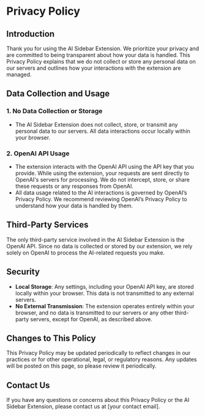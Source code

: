 
# Privacy Policy

## Introduction

Thank you for using the AI Sidebar Extension. We prioritize your privacy and are committed to being transparent about how your data is handled. This Privacy Policy explains that we do not collect or store any personal data on our servers and outlines how your interactions with the extension are managed.

## Data Collection and Usage

### 1. No Data Collection or Storage
- The AI Sidebar Extension does not collect, store, or transmit any personal data to our servers. All data interactions occur locally within your browser.

### 2. OpenAI API Usage
- The extension interacts with the OpenAI API using the API key that you provide. While using the extension, your requests are sent directly to OpenAI's servers for processing. We do not intercept, store, or share these requests or any responses from OpenAI.
- All data usage related to the AI interactions is governed by OpenAI’s Privacy Policy. We recommend reviewing OpenAI’s Privacy Policy to understand how your data is handled by them.

## Third-Party Services

The only third-party service involved in the AI Sidebar Extension is the OpenAI API. Since no data is collected or stored by our extension, we rely solely on OpenAI to process the AI-related requests you make.

## Security

- **Local Storage**: Any settings, including your OpenAI API key, are stored locally within your browser. This data is not transmitted to any external servers.
- **No External Transmission**: The extension operates entirely within your browser, and no data is transmitted to our servers or any other third-party servers, except for OpenAI, as described above.

## Changes to This Policy

This Privacy Policy may be updated periodically to reflect changes in our practices or for other operational, legal, or regulatory reasons. Any updates will be posted on this page, so please review it periodically.

## Contact Us

If you have any questions or concerns about this Privacy Policy or the AI Sidebar Extension, please contact us at [your contact email].
